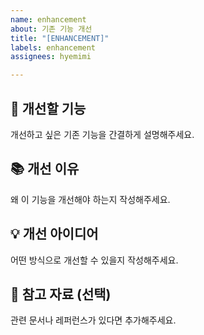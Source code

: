 ```yaml
---
name: enhancement
about: 기존 기능 개선
title: "[ENHANCEMENT]"
labels: enhancement
assignees: hyemimi

---
```


## 🔧 개선할 기능
개선하고 싶은 기존 기능을 간결하게 설명해주세요.

## 📚 개선 이유
왜 이 기능을 개선해야 하는지 작성해주세요.

## 💡 개선 아이디어
어떤 방식으로 개선할 수 있을지 작성해주세요.

## 📝 참고 자료 (선택)
관련 문서나 레퍼런스가 있다면 추가해주세요.
